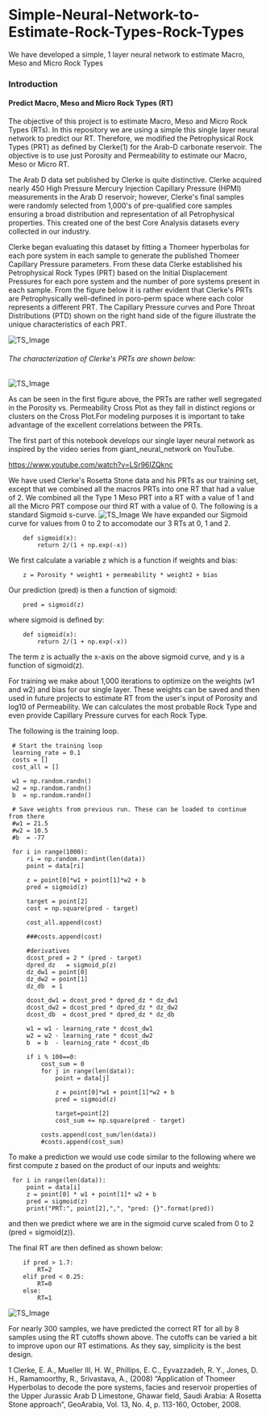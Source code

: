 # Simple-Neural-Network-to-Estimate-Rock-Types-Rock-Types
We have developed a simple, 1 layer neural network to estimate Macro, Meso and Micro Rock Types
### Introduction
#### Predict Macro, Meso and Micro Rock Types (RT)
The objective of this project is to estimate Macro, Meso and Micro Rock Types (RTs). In this repository we are using a simple this single layer neural network to predict our RT. Therefore, we modified the Petrophysical Rock Types (PRT) as defined by Clerke(1) for the Arab-D carbonate reservoir. The objective is to use just Porosity and Permeability to estimate our Macro, Meso or Micro RT.

The Arab D data set published by Clerke is quite distinctive. Clerke acquired nearly 450 High Pressure Mercury Injection Capillary Pressure (HPMI) measurements in the Arab D reservoir; however, Clerke's final samples were randomly selected from 1,000's of pre-qualified core samples ensuring a broad distribution and representation of all Petrophysical properties. This created one of the best Core Analysis datasets every collected in our industry. 

Clerke began evaluating this dataset by fitting a Thomeer hyperbolas for each pore system in each sample to generate the published Thomeer Capillary Pressure parameters. From these data Clerke established his Petrophysical Rock Types (PRT) based on the Initial Displacement Pressures for each pore system and the number of pore systems present in each sample. From the figure below it is rather evident that Clerke's PRTs are Petrophysically well-defined in poro-perm space where each color represents a different PRT.  The Capillary Pressure curves and Pore Throat Distributions (PTD) shown on the right hand side of the figure illustrate the unique characteristics of each PRT. 

![TS_Image](PRT.png)

###### The characterization of Clerke's PRTs are shown below:

![TS_Image](Rock-Types.png)

As can be seen in the first figure above, the PRTs are rather well segregated in the Porosity vs. Permeability Cross Plot as they fall in distinct regions or clusters on the Cross Plot.For modeling purposes it is important to take advantage of the excellent correlations between the PRTs. 

The first part of this notebook develops our single layer neural network as inspired by the video series from giant_neural_network on YouTube. 

https://www.youtube.com/watch?v=LSr96IZQknc

We have used Clerke's Rosetta Stone data and his PRTs as our training set, except that we combined all the macros PRTs into one RT that had a value of 2. We combined all the Type 1 Meso PRT into a RT with a value of 1 and all the Micro PRT compose our third RT with a value of 0. The following is a standard Sigmoid s-curve.
![TS_Image](sigmoid.png)
We have expanded our Sigmoid curve for values from 0 to 2 to accomodate our 3 RTs at 0, 1 and 2.
 
        def sigmoid(x):
            return 2/(1 + np.exp(-x))

We first calculate a variable z which is a function if weights and bias:
        
        z = Porosity * weight1 + permeability * weight2 + bias

Our prediction (pred) is then a function of sigmoid:        
        
        pred = sigmoid(z) 

where sigmoid is defined by:
        
        def sigmoid(x):
            return 2/(1 + np.exp(-x))

The term z is actually the x-axis on the above sigmoid curve, and y is a function of sigmoid(z). 

For training we make about 1,000 iterations to optimize on the weights (w1 and w2) and bias for our single layer. These weights can be saved and then used in future projects to estimate RT from the user's input of Porosity and log10 of Permeability. We can calculates the most probable Rock Type and even provide Capillary Pressure curves for each Rock Type.

The following is the training loop. 

     # Start the training loop
     learning_rate = 0.1
     costs = []
     cost_all = []

     w1 = np.random.randn()
     w2 = np.random.randn()
     b  = np.random.randn()

     # Save weights from previous run. These can be loaded to continue from there
     #w1 = 21.5
     #w2 = 10.5
     #b  = -77

     for i in range(1000):
         ri = np.random.randint(len(data))
         point = data[ri]

         z = point[0]*w1 + point[1]*w2 + b
         pred = sigmoid(z)

         target = point[2]
         cost = np.square(pred - target)

         cost_all.append(cost)

         ###costs.append(cost)

         #derivatives
         dcost_pred = 2 * (pred - target)
         dpred_dz   = sigmoid_p(z)
         dz_dw1 = point[0]
         dz_dw2 = point[1]
         dz_db  = 1

         dcost_dw1 = dcost_pred * dpred_dz * dz_dw1
         dcost_dw2 = dcost_pred * dpred_dz * dz_dw2
         dcost_db  = dcost_pred * dpred_dz * dz_db

         w1 = w1 - learning_rate * dcost_dw1
         w2 = w2 - learning_rate * dcost_dw2
         b  = b  - learning_rate * dcost_db

         if i % 100==0:
             cost_sum = 0
             for j in range(len(data)):
                 point = data[j]

                 z = point[0]*w1 + point[1]*w2 + b
                 pred = sigmoid(z)

                 target=point[2]
                 cost_sum += np.square(pred - target)

             costs.append(cost_sum/len(data))
             #costs.append(cost_sum)


To make a prediction we would use code similar to the following where we first compute z based on the product of our inputs and weights:

     for i in range(len(data)):
         point = data[i]
         z = point[0] * w1 + point[1]* w2 + b
         pred = sigmoid(z)
         print("PRT:", point[2],",", "pred: {}".format(pred))

and then we predict where we are in the sigmoid curve scaled from 0 to 2 (pred = sigmoid(z)).  

The final RT are then defined as shown below:
        
        if pred > 1.7:
            RT=2
        elif pred < 0.25:
            RT=0
        else:
            RT=1
            
![TS_Image](pred.png)

For nearly 300 samples, we have predicted the correct RT for all by 8 samples using the RT cutoffs shown above. The cutoffs can be varied a bit to improve upon our RT estimations. As they say, simplicity is the best design. 


1 Clerke, E. A., Mueller III, H. W., Phillips, E. C., Eyvazzadeh, R. Y., Jones, D. H., Ramamoorthy, R., Srivastava, A., (2008) “Application of Thomeer Hyperbolas to decode the pore systems, facies and reservoir properties of the Upper Jurassic Arab D Limestone, Ghawar field, Saudi Arabia: A Rosetta Stone approach”, GeoArabia, Vol. 13, No. 4, p. 113-160, October, 2008. 


